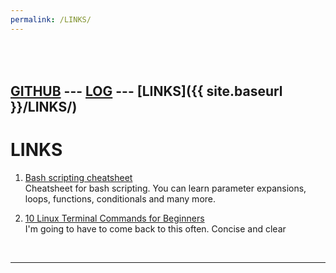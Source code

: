 ```yaml
---
permalink: /LINKS/
---
```

<br><br>
[GITHUB](https://github.com/cbkadal/os231/) ---
[LOG](TXT/mylog.txt) ---
[LINKS]({{ site.baseurl }}/LINKS/)
<br>
---
# LINKS

1. [Bash scripting cheatsheet](https://devhints.io/bash)<br>
Cheatsheet for bash scripting.
You can learn parameter expansions, loops, functions, conditionals and many more.

2. [10 Linux Terminal Commands for Beginners](https://youtu.be/CpTfQ-q6MPU)<br>
I'm going to have to come back to this often. Concise and clear

<br>
<hr>
